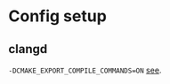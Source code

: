 # Config setup

## clangd

`-DCMAKE_EXPORT_COMPILE_COMMANDS=ON` [see](https://github.com/Sarcasm/irony-mode#compilation-database).

